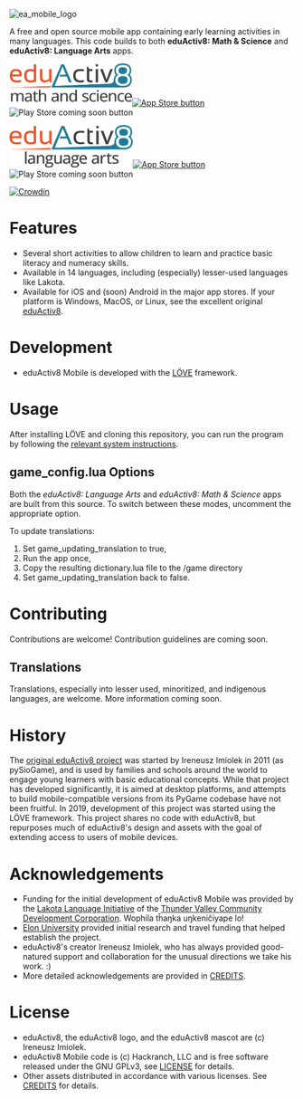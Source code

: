 ![ea_mobile_logo](https://user-images.githubusercontent.com/254471/67891860-d490c880-fb29-11e9-9fb2-600bff7abc50.png)

A free and open source mobile app containing early learning activities in many languages. This code builds to both **eduActiv8: Math & Science** and **eduActiv8: Language Arts** apps.

<img src="https://raw.githubusercontent.com/hackranch/eduactiv8-mobile/master/logos/ea_math_logo_low_res.png" alt="eduActiv8: Math and Science logo" height="75"/><a href="https://apps.apple.com/us/app/eduactiv8-math-science/id1483829227#?platform=ipad"><img src="https://user-images.githubusercontent.com/663460/26986739-23bffc6e-4d49-11e7-92a2-cdba1b517a08.png" alt="App Store button" height="75"/></a><img src="https://user-images.githubusercontent.com/254471/70868051-6160db80-1f4a-11ea-96c3-cc0decc7d064.png" alt="Play Store coming soon button" height=55>

<img src="https://raw.githubusercontent.com/hackranch/eduactiv8-mobile/master/logos/ea_language_logo_low_res.png" alt="eduActiv8: Language Arts logo" height="75"/><a href="https://apps.apple.com/us/app/eduactiv8-language-arts/id1483817192#?platform=ipad"><img src="https://user-images.githubusercontent.com/663460/26986739-23bffc6e-4d49-11e7-92a2-cdba1b517a08.png" alt="App Store button" height="75"/></a><img src="https://user-images.githubusercontent.com/254471/70868051-6160db80-1f4a-11ea-96c3-cc0decc7d064.png" alt="Play Store coming soon button" height=55>

[![Crowdin](https://badges.crowdin.net/eduactiv8-mobile/localized.svg)](https://crowdin.com/project/eduactiv8-mobile)

Features
========
* Several short activities to allow children to learn and practice basic literacy and numeracy skills.
* Available in 14 languages, including (especially) lesser-used languages like Lakota.
* Available for iOS and (soon) Android in the major app stores. If your platform is Windows, MacOS, or Linux, see the excellent original [eduActiv8](https://eduactiv8.org).

Development
============
* eduActiv8 Mobile is developed with the [LÖVE](https://love2d.org) framework.

Usage
=====
After installing LÖVE and cloning this repository, you can run the program by following the [relevant system instructions](https://love2d.org/wiki/Getting_Started).

game_config.lua Options
-----------------------
Both the *eduActiv8: Language Arts* and *eduActiv8: Math & Science* apps are built from this source. To switch between these modes, uncomment the appropriate option.

To update translations:

1. Set game_updating_translation to true,
2. Run the app once,
3. Copy the resulting dictionary.lua file to the /game directory
4. Set game_updating_translation back to false.

Contributing
============
Contributions are welcome! Contribution guidelines are coming soon.

Translations
------------
Translations, especially into lesser used, minoritized, and indigenous languages, are welcome. More information coming soon.

History
=======
The [original eduActiv8 project](https://eduactiv8.org) was started by Ireneusz Imiolek in 2011 (as pySioGame), and is used by families and schools around the world to engage young learners with basic educational concepts. While that project has developed significantly, it is aimed at desktop platforms, and attempts to build mobile-compatible versions from its PyGame codebase have not been fruitful. In 2019, development of this project was started using the LÖVE framework. This project shares no code with eduActiv8, but repurposes much of eduActiv8's design and assets with the goal of extending access to users of mobile devices.

Acknowledgements
================
* Funding for the initial development of eduActiv8 Mobile was provided by the [Lakota Language Initiative](https://thundervalley.org/live-rez/our-programs/lakota-language) of the [Thunder Valley Community Development Corporation](https://thundervalley.org/). Wophila tȟaŋka uŋkeničiyape lo!
* [Elon University](https://elon.edu) provided initial research and travel funding that helped establish the project.
* eduActiv8's creator Ireneusz Imiolek, who has always provided good-natured support and collaboration for the unusual directions we take his work. :)
* More detailed acknowledgements are provided in [CREDITS](CREDITS.md).

License
=======
* eduActiv8, the eduActiv8 logo, and the eduActiv8 mascot are (c) Ireneusz Imiolek.
* eduActiv8 Mobile code is (c) Hackranch, LLC and is free software released under the GNU GPLv3, see [LICENSE](LICENSE) for details.
* Other assets distributed in accordance with various licenses. See [CREDITS](CREDITS.md) for details.
